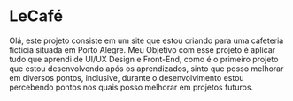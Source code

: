 # LeCafé

Olá, este projeto consiste em um site que estou criando para uma cafeteria ficticia situada em Porto Alegre. Meu Objetivo com esse projeto é aplicar tudo que aprendi de UI/UX Design e Front-End, como é o primeiro projeto que estou desenvolvendo após os aprendizados, sinto que posso melhorar em diversos pontos, inclusive, durante o desenvolvimento estou percebendo pontos nos quais posso melhorar em projetos futuros.
